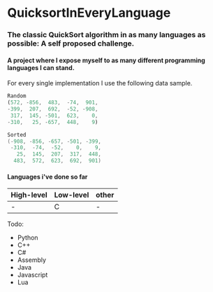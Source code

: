 # QuicksortInEveryLanguage

### The classic QuickSort algorithm in as many languages as possible: A self proposed challenge.
#### A project where I expose myself to as many different programming languages I can stand.


For every single implementation I use the following data sample.

```javascript
Random
(572, -856,  483,  -74,  901, 
-399,  207,  692,  -52, -908, 
 317,  145, -501,  623,    0, 
-310,   25, -657,  448,    9)
```

```c
Sorted
(-908, -856, -657, -501, -399,
 -310,  -74,  -52,    0,    9,
   25,  145,  207,  317,  448,
  483,  572,  623,  692,  901)
```
#### Languages i've done so far
| High-level | Low-level | other |
| - | - | - |
| - | C | - |

Todo:
- Python
- C++
- C#
- Assembly
- Java
- Javascript
- Lua
